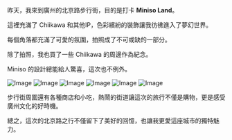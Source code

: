 昨天，我來到廣州的北京路步行街，目的是打卡 **Miniso Land**。

這裡充滿了 Chiikawa 和其他IP，色彩繽紛的裝飾讓我彷彿進入了夢幻世界。

每個角落都充滿了可愛的氛圍，拍照成了不可或缺的一部分。

除了拍照，我也買了一些 Chiikawa 的周邊作為紀念。

Miniso 的設計總能給人驚喜，這次也不例外。

![Image](https://github.com/user-attachments/assets/d4b01561-831f-4d77-a880-5d3e620c2567)
![Image](https://github.com/user-attachments/assets/181700d7-c1a4-4dfa-81e3-fac0de30219b)
![Image](https://github.com/user-attachments/assets/a227c8eb-0ab7-439f-b1f4-f1c8207aff6e)
![Image](https://github.com/user-attachments/assets/9b9673e0-3fb9-457d-95c8-1a5a1ea19e7b)
![Image](https://github.com/user-attachments/assets/592820f2-cc02-4d02-aaf0-49c980c0c1f4)
![Image](https://github.com/user-attachments/assets/39a36a7b-eeee-497c-bc97-12081b6aac5d)

步行街周圍還有各種商店和小吃，熱鬧的街道讓這次的旅行不僅是購物，更是感受廣州文化的好時機。

總之，這次的北京路之行不僅留下了美好的回憶，也讓我更愛這座城市的獨特魅力。